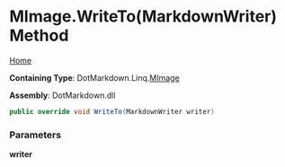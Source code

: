# MImage\.WriteTo\(MarkdownWriter\) Method

[Home](../../../../README.md)

**Containing Type**: DotMarkdown\.Linq\.[MImage](../README.md)

**Assembly**: DotMarkdown\.dll

```csharp
public override void WriteTo(MarkdownWriter writer)
```

### Parameters

**writer**